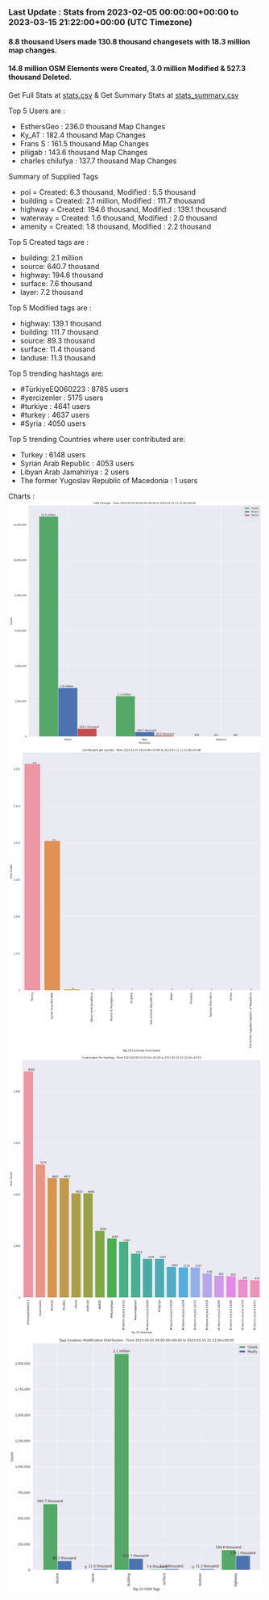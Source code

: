 ### Last Update : Stats from 2023-02-05 00:00:00+00:00 to 2023-03-15 21:22:00+00:00 (UTC Timezone)

#### 8.8 thousand Users made 130.8 thousand changesets with 18.3 million map changes.
#### 14.8 million OSM Elements were Created, 3.0 million Modified & 527.3 thousand Deleted.
Get Full Stats at [stats.csv](/stats/turkeyeq/Daily/stats.csv)
 & Get Summary Stats at [stats_summary.csv](/stats/turkeyeq/Daily/stats_summary.csv)

Top 5 Users are : 
- EsthersGeo : 236.0 thousand Map Changes
- Ky_AT : 182.4 thousand Map Changes
- Frans S : 161.5 thousand Map Changes
- piligab : 143.6 thousand Map Changes
- charles chilufya : 137.7 thousand Map Changes

Summary of Supplied Tags
- poi = Created: 6.3 thousand, Modified : 5.5 thousand
- building = Created: 2.1 million, Modified : 111.7 thousand
- highway = Created: 194.6 thousand, Modified : 139.1 thousand
- waterway = Created: 1.6 thousand, Modified : 2.0 thousand
- amenity = Created: 1.8 thousand, Modified : 2.2 thousand


Top 5 Created tags are :
- building: 2.1 million
- source: 640.7 thousand
- highway: 194.6 thousand
- surface: 7.6 thousand
- layer: 7.2 thousand


Top 5 Modified tags are :
- highway: 139.1 thousand
- building: 111.7 thousand
- source: 89.3 thousand
- surface: 11.4 thousand
- landuse: 11.3 thousand


Top 5 trending hashtags are:
- #TürkiyeEQ060223 : 8785 users
- #yercizenler : 5175 users
- #turkiye : 4641 users
- #turkey : 4637 users
- #Syria : 4050 users


Top 5 trending Countries where user contributed are:
- Turkey : 6148 users
- Syrian Arab Republic : 4053 users
- Libyan Arab Jamahiriya : 2 users
- The former Yugoslav Republic of Macedonia : 1 users


 Charts : 
![Alt text](./stats_osm_changes.png) 
![Alt text](./stats_users_per_country.png) 
![Alt text](./stats_users_per_hashtag.png) 
![Alt text](./stats_tags.png) 

